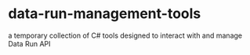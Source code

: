 # data-run-management-tools
a temporary collection of C# tools designed to interact with and manage Data Run API
